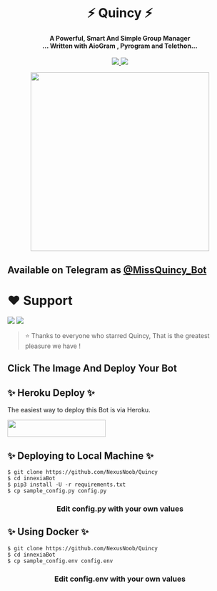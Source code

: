 <h1 align="center"><b> ⚡ Quincy ⚡ </b></h1>

<h4 align="center">A Powerful, Smart And Simple Group Manager <br> ... Written with AioGram , Pyrogram and Telethon...</h4>
<p align='center'>
  <a href="https://www.python.org/" alt="made-with-python"> <img src="https://img.shields.io/badge/Made%20with-Python-1f425f.svg?style=flat-square&logo=python&color=blue" /> </a>
  <a href="https://github.com/NexusNoob/Quincy/graphs/commit-activity" alt="Maintenance"> <img src="https://img.shields.io/badge/Maintained%3F-yes-green.svg?style=flat-square" /> </a>
</p>

<p align="center"><a href="https://t.me/Missquincy_bot"><img src="(https://telegra.ph/file/f974bfa5ff9a4f02eac7f.jpg)" width="400"></a></p>

## Available on Telegram as [@MissQuincy_Bot](https://t.me/missquincy_bot)

# ❤️ Support
<a href="https://t.me/The_lostcity"><img src="https://img.shields.io/badge/Join-Telegram%20Channel-red.svg?logo=Telegram"></a>
<a href="t.me/The_lostcity"><img src="https://img.shields.io/badge/Join-Telegram%20Group-blue.svg?logo=telegram"></a>


> ⭐️ Thanks to everyone who starred Quincy, That is the greatest pleasure we have !

## Click The Image And Deploy Your Bot

## ✨ Heroku Deploy ✨
The easiest way to deploy this Bot is via Heroku.

<p align="left"><a href="https://heroku.com/deploy?template=https://github.com/NexusNoob/Quincy"> <img src="https://img.shields.io/badge/Deploy%20To%20Heroku-black?style=for-the-badge&logo=heroku" width="220" height="38.45"/></a></p>

## ✨ Deploying to Local Machine ✨

```console
$ git clone https://github.com/NexusNoob/Quincy
$ cd innexiaBot
$ pip3 install -U -r requirements.txt
$ cp sample_config.py config.py
```
 <h3 align="center"> 
    Edit <b>config.py</b> with your own values
</h3>

## ✨ Using Docker ✨

```console
$ git clone https://github.com/NexusNoob/Quincy
$ cd innexiaBot
$ cp sample_config.env config.env
```

<h3 align="center"> 
    Edit <b> config.env </b> with your own values
</h3>


